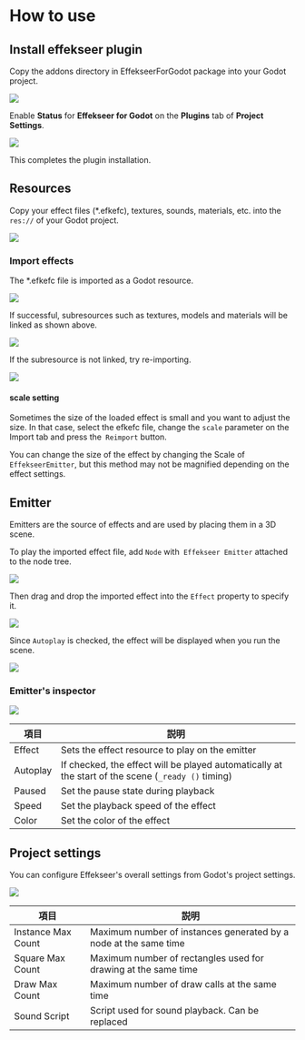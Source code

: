 ﻿# How to use

## Install effekseer plugin

Copy the addons directory in EffekseerForGodot package into your Godot project.

![](../img/Godot_addons.png)

Enable **Status** for **Effekseer for Godot** on the **Plugins** tab of **Project Settings**.

![](../img/Godot_plugins.png)

This completes the plugin installation.

## Resources

Copy your effect files (*.efkefc), textures, sounds, materials, etc. into the `res://` of your Godot project.

![](../img/Godot_resources.png)

### Import effects
The *.efkefc file is imported as a Godot resource.

![](../img/Godot_import_efkefc_success.png)

If successful, subresources such as textures, models and materials will be linked as shown above.

![](../img/Godot_import_efkefc_fail.png)

If the subresource is not linked, try re-importing.

![](../img/Godot_import_efkefc.png)

#### scale setting
Sometimes the size of the loaded effect is small and you want to adjust the size. In that case, select the efkefc file, change the `scale` parameter on the Import tab and press the` Reimport` button.

You can change the size of the effect by changing the Scale of `EffekseerEmitter`, but this method may not be magnified depending on the effect settings.

## Emitter
Emitters are the source of effects and are used by placing them in a 3D scene.

To play the imported effect file, add `Node` with` Effekseer Emitter` attached to the node tree.

![](../img/Godot_emitter_nodetree.png)

Then drag and drop the imported effect into the `Effect` property to specify it.

![](../img/Godot_emitter_scene.png)

Since `Autoplay` is checked, the effect will be displayed when you run the scene.

![](../img/Godot_emitter_play.png)

### Emitter's inspector

![](../img/Godot_emitter_inspector.png)

| 項目     | 説明                                         |
|----------|---------------------------------------------|
| Effect   | Sets the effect resource to play on the emitter |
| Autoplay | If checked, the effect will be played automatically at the start of the scene (`_ready ()` timing) |
| Paused   | Set the pause state during playback |
| Speed    | Set the playback speed of the effect |
| Color    | Set the color of the effect |

## Project settings

You can configure Effekseer's overall settings from Godot's project settings.

![](../img/Godot_project_settings.png)

| 項目               | 説明                    |
|--------------------|------------------------|
| Instance Max Count | Maximum number of instances generated by a node at the same time |
| Square Max Count   | Maximum number of rectangles used for drawing at the same time |
| Draw Max Count     | Maximum number of draw calls at the same time |
| Sound Script       | Script used for sound playback. Can be replaced |

